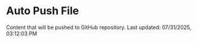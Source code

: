 # Auto Push File

Content that will be pushed to GitHub repository.
Last updated: 07/31/2025, 03:12:03 PM